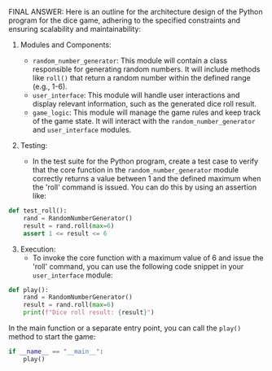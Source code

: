  FINAL ANSWER:
Here is an outline for the architecture design of the Python program for the dice game, adhering to the specified constraints and ensuring scalability and maintainability:

1. Modules and Components:
   - `random_number_generator`: This module will contain a class responsible for generating random numbers. It will include methods like `roll()` that return a random number within the defined range (e.g., 1-6).
   - `user_interface`: This module will handle user interactions and display relevant information, such as the generated dice roll result.
   - `game_logic`: This module will manage the game rules and keep track of the game state. It will interact with the `random_number_generator` and `user_interface` modules.

2. Testing:
   - In the test suite for the Python program, create a test case to verify that the core function in the `random_number_generator` module correctly returns a value between 1 and the defined maximum when the 'roll' command is issued. You can do this by using an assertion like:

```python
def test_roll():
    rand = RandomNumberGenerator()
    result = rand.roll(max=6)
    assert 1 <= result <= 6
```

3. Execution:
   - To invoke the core function with a maximum value of 6 and issue the 'roll' command, you can use the following code snippet in your `user_interface` module:

```python
def play():
    rand = RandomNumberGenerator()
    result = rand.roll(max=6)
    print(f"Dice roll result: {result}")
```

In the main function or a separate entry point, you can call the `play()` method to start the game:

```python
if __name__ == "__main__":
    play()
```
